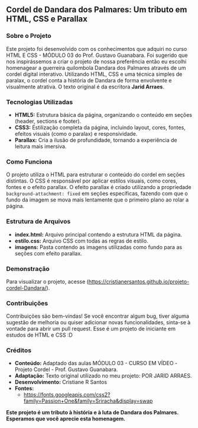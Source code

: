 ## Cordel de Dandara dos Palmares: Um tributo em HTML, CSS e Parallax

### Sobre o Projeto
Este projeto foi desenvolvido com os conhecimentos que adquiri no curso HTML E CSS - MÓDULO 03 do Prof. Gustavo Guanabara.
Foi sugerido que nos inspirássemos a criar o projeto de nossa preferência então eu escolhi homenagear a guerreira quilombola Dandara dos Palmares através de um cordel digital interativo. 
Utilizando HTML, CSS e uma técnica simples de paralax, o cordel conta a história de Dandara de forma envolvente e visualmente atrativa. O texto original é da escritora **Jarid Arraes**.

### Tecnologias Utilizadas
* **HTML5:** Estrutura básica da página, organizando o conteúdo em seções (header, sections e footer).
* **CSS3:** Estilização completa da página, incluindo layout, cores, fontes, efeitos visuais (como o paralax) e responsividade.
* **Parallax:** Cria a ilusão de profundidade, tornando a experiência de leitura mais imersiva.

### Como Funciona
O projeto utiliza o HTML para estruturar o conteúdo do cordel em seções distintas. O CSS é responsável por aplicar estilos visuais, como cores, fontes e o efeito parallax. O efeito parallax é criado utilizando a propriedade `background-attachment: fixed` em seções específicas, fazendo com que o fundo da imagem se mova mais lentamente que o primeiro plano ao rolar a página.

### Estrutura de Arquivos
* **index.html:** Arquivo principal contendo a estrutura HTML da página.
* **estilo.css:** Arquivo CSS com todas as regras de estilo.
* **imagens:** Pasta contendo as imagens utilizadas como fundo para as seções com efeito parallax.

### Demonstração
Para visualizar o projeto, acesse (https://cristianersantos.github.io/projeto-cordel-Dandara/).

### Contribuições
Contribuições são bem-vindas! Se você encontrar algum bug, tiver alguma sugestão de melhoria ou quiser adicionar novas funcionalidades, sinta-se à vontade para abrir um pull request. Esse é um projeto de iniciante em estudos de HTML e CSS :D

### Créditos
* **Conteúdo:** Adaptado das aulas MÓDULO 03 - CURSO EM VÍDEO -Projeto Cordel - Prof. Gustavo Guanabara.
* **Adaptação:** Texto original utilizado no meu projeto: POR JARID ARRAES.
* **Desenvolvimento:** Cristiane R Santos
* **Fontes:**
    * https://fonts.googleapis.com/css2?family=Passion+One&family=Sriracha&display=swap


**Este projeto é um tributo à história e à luta de Dandara dos Palmares. Esperamos que você aprecie esta homenagem.**
